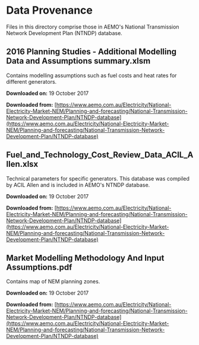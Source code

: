 # Data Provenance
Files in this directory comprise those in AEMO's National Transmission Network Development Plan (NTNDP) database.

## 2016 Planning Studies - Additional Modelling Data and Assumptions summary.xlsm
Contains modelling assumptions such as fuel costs and heat rates for different generators.

**Downloaded on:** 19 October 2017

**Downloaded from:** [https://www.aemo.com.au/Electricity/National-Electricity-Market-NEM/Planning-and-forecasting/National-Transmission-Network-Development-Plan/NTNDP-database](https://www.aemo.com.au/Electricity/National-Electricity-Market-NEM/Planning-and-forecasting/National-Transmission-Network-Development-Plan/NTNDP-database)

## Fuel_and_Technology_Cost_Review_Data_ACIL_Allen.xlsx
Technical parameters for specific generators. This database was compiled by ACIL Allen and is included in AEMO's NTNDP database.

**Downloaded on:** 19 October 2017

**Downloaded from:** [https://www.aemo.com.au/Electricity/National-Electricity-Market-NEM/Planning-and-forecasting/National-Transmission-Network-Development-Plan/NTNDP-database](https://www.aemo.com.au/Electricity/National-Electricity-Market-NEM/Planning-and-forecasting/National-Transmission-Network-Development-Plan/NTNDP-database)

## Market Modelling Methodology And Input Assumptions.pdf
Contains map of NEM planning zones.

**Downloaded on:** 19 October 2017

**Downloaded from:** [https://www.aemo.com.au/Electricity/National-Electricity-Market-NEM/Planning-and-forecasting/National-Transmission-Network-Development-Plan/NTNDP-database](https://www.aemo.com.au/Electricity/National-Electricity-Market-NEM/Planning-and-forecasting/National-Transmission-Network-Development-Plan/NTNDP-database)
